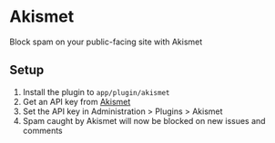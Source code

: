 # Akismet

Block spam on your public-facing site with Akismet

## Setup

1. Install the plugin to `app/plugin/akismet`
2. Get an API key from [Akismet](https://akismet.com/account/)
3. Set the API key in Administration > Plugins > Akismet
4. Spam caught by Akismet will now be blocked on new issues and comments
